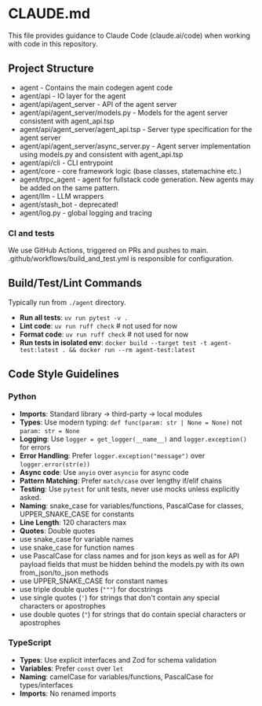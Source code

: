 # CLAUDE.md

This file provides guidance to Claude Code (claude.ai/code) when working with code in this repository.

## Project Structure
- agent - Contains the main codegen agent code
- agent/api - IO layer for the agent
- agent/api/agent_server - API of the agent server
- agent/api/agent_server/models.py - Models for the agent server consistent with agent_api.tsp
- agent/api/agent_server/agent_api.tsp - Server type specification for the agent server
- agent/api/agent_server/async_server.py - Agent server implementation using models.py and consistent with agent_api.tsp
- agent/api/cli - CLI entrypoint
- agent/core - core framework logic (base classes, statemachine etc.)
- agent/trpc_agent - agent for fullstack code generation. New agents may be added on the same pattern.
- agent/llm - LLM wrappers
- agent/stash_bot - deprecated!
- agent/log.py - global logging and tracing

### CI and tests

We use GitHub Actions, triggered on PRs and pushes to main. .github/workflows/build_and_test.yml is responsible for configuration.

## Build/Test/Lint Commands
Typically run from `./agent` directory.

- **Run all tests**: `uv run pytest -v .`
- **Lint code**: `uv run ruff check` # not used for now
- **Format code**: `uv run ruff check` # not used for now
- **Run tests in isolated env**: `docker build --target test -t agent-test:latest . && docker run --rm agent-test:latest`

## Code Style Guidelines

### Python
- **Imports**: Standard library → third-party → local modules
- **Types**: Use modern typing: `def func(param: str | None = None)` not `param: str = None`
- **Logging**: Use `logger = get_logger(__name__)` and `logger.exception()` for errors
- **Error Handling**: Prefer `logger.exception("message")` over `logger.error(str(e))`
- **Async code**: Use `anyio` over `asyncio` for async code
- **Pattern Matching**: Prefer `match/case` over lengthy if/elif chains
- **Testing**: Use `pytest` for unit tests, never use mocks unless explicitly asked.
- **Naming**: snake_case for variables/functions, PascalCase for classes, UPPER_SNAKE_CASE for constants
- **Line Length**: 120 characters max
- **Quotes**: Double quotes
- use snake_case for variable names
- use snake_case for function names
- use PascalCase for class names and for json keys as well as for API payload fields that must be hidden behind the models.py with its own from_json/to_json methods
- use UPPER_SNAKE_CASE for constant names
- use triple double quotes (`"""`) for docstrings
- use single quotes (`'`) for strings that don't contain any special characters or apostrophes
- use double quotes (`"`) for strings that do contain special characters or apostrophes

### TypeScript
- **Types**: Use explicit interfaces and Zod for schema validation
- **Variables**: Prefer `const` over `let`
- **Naming**: camelCase for variables/functions, PascalCase for types/interfaces
- **Imports**: No renamed imports
